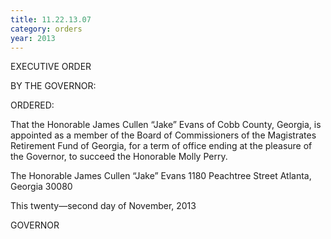 ```yaml
---
title: 11.22.13.07
category: orders
year: 2013
---
```

 

EXECUTIVE ORDER

BY THE GOVERNOR:

ORDERED:

That the Honorable James Cullen “Jake” Evans of Cobb County,
Georgia, is appointed as a member of the Board of Commissioners
of the Magistrates Retirement Fund of Georgia, for a term of office
ending at the pleasure of the Governor, to succeed the Honorable
Molly Perry.

The Honorable James Cullen “Jake” Evans
1180 Peachtree Street
Atlanta, Georgia 30080

This twenty—second day of November, 2013

GOVERNOR

